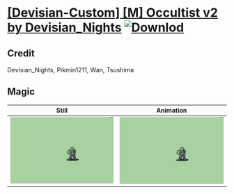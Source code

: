 # [\[Devisian-Custom\] \[M\] Occultist v2 by Devisian_Nights](./) [![Downlod](https://img.shields.io/badge/Download--red?style=social&logo=github)](https://minhaskamal.github.io/DownGit/#/home?url=https://github.com/Klokinator/FE-Repo/tree/main/Battle%20Animations%2FMagi%20-%20Special%2F%5BDevisian-Custom%5D%20%5BM%5D%20Occultist%20v2%20by%20Devisian_Nights%2F6.%20Magic)

## Credit

Devisian_Nights, Pikmin1211, Wan, Tsushima

## Magic

| Still | Animation |
| :---: | :-------: |
| ![Magic still](./Magic_000.png) | ![Magic animation](./Magic.gif) |
